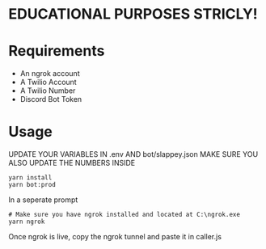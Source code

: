 # EDUCATIONAL PURPOSES STRICLY!

# Requirements

- An ngrok account
- A Twilio Account
- A Twilio Number 
- Discord Bot Token


# Usage

UPDATE YOUR VARIABLES IN .env AND bot/slappey.json
MAKE SURE YOU ALSO UPDATE THE NUMBERS INSIDE 

```
yarn install
yarn bot:prod
```
In a seperate prompt
```
# Make sure you have ngrok installed and located at C:\ngrok.exe
yarn ngrok
```
Once ngrok is live, copy the ngrok tunnel and paste it in caller.js

